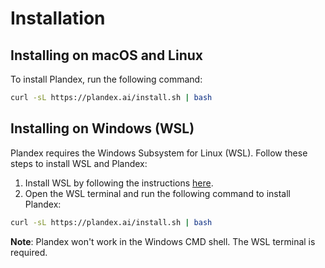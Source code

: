 # Installation

## Installing on macOS and Linux

To install Plandex, run the following command:

```bash
curl -sL https://plandex.ai/install.sh | bash
```

## Installing on Windows (WSL)

Plandex requires the Windows Subsystem for Linux (WSL). Follow these steps to install WSL and Plandex:

1. Install WSL by following the instructions [here](https://docs.microsoft.com/en-us/windows/wsl/install).
2. Open the WSL terminal and run the following command to install Plandex:

```bash
curl -sL https://plandex.ai/install.sh | bash
```

**Note**: Plandex won't work in the Windows CMD shell. The WSL terminal is required.
